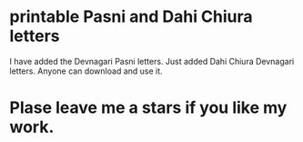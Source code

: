 # printable Pasni and Dahi Chiura letters
I have added the Devnagari Pasni letters. 
Just added Dahi Chiura Devnagari letters.
Anyone can download and use it.

# Plase leave me a stars  if you like my work.
